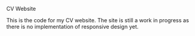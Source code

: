 CV Website

This is the code for my CV website. 
The site is still a work in progress as there is no implementation of responsive design yet.

